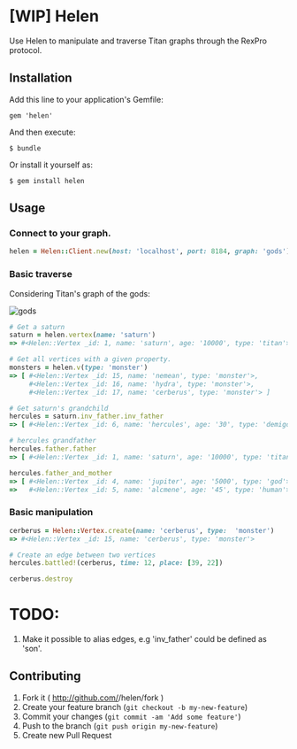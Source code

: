 # [WIP] Helen

Use Helen to manipulate and traverse Titan graphs through the RexPro protocol.

## Installation

Add this line to your application's Gemfile:

    gem 'helen'

And then execute:

    $ bundle

Or install it yourself as:

    $ gem install helen

## Usage

### Connect to your graph.

```ruby
helen = Helen::Client.new(host: 'localhost', port: 8184, graph: 'gods')
```

### Basic traverse

Considering Titan's graph of the gods:

![gods](https://raw.githubusercontent.com/wiki/thinkaurelius/titan/images/graph-of-the-gods-2.png)

```ruby
# Get a saturn
saturn = helen.vertex(name: 'saturn')
=> #<Helen::Vertex _id: 1, name: 'saturn', age: '10000', type: 'titan'>

# Get all vertices with a given property.
monsters = helen.v(type: 'monster')
=> [ #<Helen::Vertex _id: 15, name: 'nemean', type: 'monster'>,
     #<Helen::Vertex _id: 16, name: 'hydra', type: 'monster'>,
     #<Helen::Vertex _id: 17, name: 'cerberus', type: 'monster'> ]

# Get saturn's grandchild
hercules = saturn.inv_father.inv_father
=> [ #<Helen::Vertex _id: 6, name: 'hercules', age: '30', type: 'demigod'> ]

# hercules grandfather
hercules.father.father
=> [ #<Helen::Vertex _id: 1, name: 'saturn', age: '10000', type: 'titan'> ]

hercules.father_and_mother
=> [ #<Helen::Vertex _id: 4, name: 'jupiter', age: '5000', type: 'god'>,
=>   #<Helen::Vertex _id: 5, name: 'alcmene', age: '45', type: 'human'> ]
```

### Basic manipulation

```ruby
cerberus = Helen::Vertex.create(name: 'cerberus', type:  'monster')
=> #<Helen::Vertex _id: 15, name: 'cerberus', type: 'monster'>

# Create an edge between two vertices
hercules.battled!(cerberus, time: 12, place: [39, 22])

cerberus.destroy
```

# TODO:

1. Make it possible to alias edges, e.g 'inv_father' could be defined as 'son'.

## Contributing

1. Fork it ( http://github.com/<my-github-username>/helen/fork )
2. Create your feature branch (`git checkout -b my-new-feature`)
3. Commit your changes (`git commit -am 'Add some feature'`)
4. Push to the branch (`git push origin my-new-feature`)
5. Create new Pull Request
